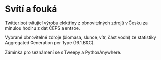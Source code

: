 # Svítí a fouká

[Twitter bot](https://twitter.com/sviti_fouka) tvítující výrobu elektřiny z obnovitelných zdrojů v Česku za minulou hodinu z dat [ČEPS](https://www.ceps.cz/cs/data) a [entsoe](https://transparency.entsoe.eu/content/static_content/Static%20content/web%20api/Guide.html).

Vybrané obnovitelné zdroje (biomasa, slunce, vítr, část vodní) ze statistiky Aggregated Generation per Type (16.1.B&C).

Záminka pro seznámení se s Tweepy a PythonAnywhere.
